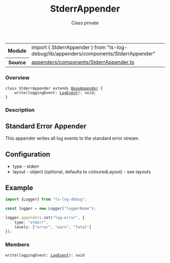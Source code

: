 <header class="symbol-info-header">    <h1 id="stderrappender">StderrAppender</h1>    <label class="symbol-info-type-label class">Class</label>    <label class="api-type-label private">private</label>  </header>
<section class="symbol-info">      <table class="is-full-width">        <tbody>        <tr>          <th>Module</th>          <td>            <div class="lang-typescript">                <span class="token keyword">import</span> { StderrAppender }                 <span class="token keyword">from</span>                 <span class="token string">"ts-log-debug/lib/appenders/components/StderrAppender"</span>                            </div>          </td>        </tr>        <tr>          <th>Source</th>          <td>            <a href="https://github.com/romakita/log-debug/blob/v4.0.2/src/appenders/components/StderrAppender.ts#L0-L0">                appenders/components/StderrAppender.ts            </a>        </td>        </tr>                </tbody>      </table>    </section>

### Overview

<pre><code class="typescript-lang"><span class="token keyword">class</span> StderrAppender <span class="token keyword">extends</span> <a href="#api/common/appenders/baseappender"><span class="token">BaseAppender</span></a> <span class="token punctuation">{</span>
    <span class="token function">write</span><span class="token punctuation">(</span>loggingEvent<span class="token punctuation">:</span> <a href="#api/common/core/logevent"><span class="token">LogEvent</span></a><span class="token punctuation">)</span><span class="token punctuation">:</span> <span class="token keyword">void</span><span class="token punctuation">;</span>
<span class="token punctuation">}</span></code></pre>

### Description

## Standard Error Appender

This appender writes all log events to the standard error stream.

## Configuration

* type - stderr
* layout - object (optional, defaults to colouredLayout) - see layouts

## Example

```typescript
import {Logger} from "ts-log-debug";

const logger = new Logger("loggerName");

logger.appenders.set("log-error", {
    type: "stderr",
    levels: ["error", "warn", "fatal"]
});
```

### Members

<div class="method-overview"><pre><code class="typescript-lang"><span class="token function">write</span><span class="token punctuation">(</span>loggingEvent<span class="token punctuation">:</span> <a href="#api/common/core/logevent"><span class="token">LogEvent</span></a><span class="token punctuation">)</span><span class="token punctuation">:</span> <span class="token keyword">void</span></code></pre></div>
